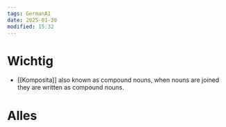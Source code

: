 ```yaml
---
tags: GermanA1
date: 2025-01-30
modified: 15:32
---
```

# Wichtig
- [[Komposita]] also known as compound nouns, when nouns are joined they are written as compound nouns.
# Alles

